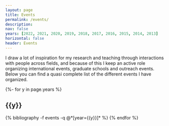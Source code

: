 ```yaml
---
layout: page
title: Events
permalink: /events/
description:  
nav: false
years: [2022, 2021, 2020, 2019, 2018, 2017, 2016, 2015, 2014, 2013]
horizontal: false
header: Events
---
```

<div class="publications">

I draw a lot of inspiration for my research and teaching through interactions with people across fields, and because of this I keep an active role organizing international events, graduate schools and outreach events. Below you can find a quasi complete list of the different events I have organized.  


{%- for y in page.years %}
  <h2 class="year">{{y}}</h2>
  {% bibliography -f events -q @*[year={{y}}]* %}
{% endfor %}

</div>

